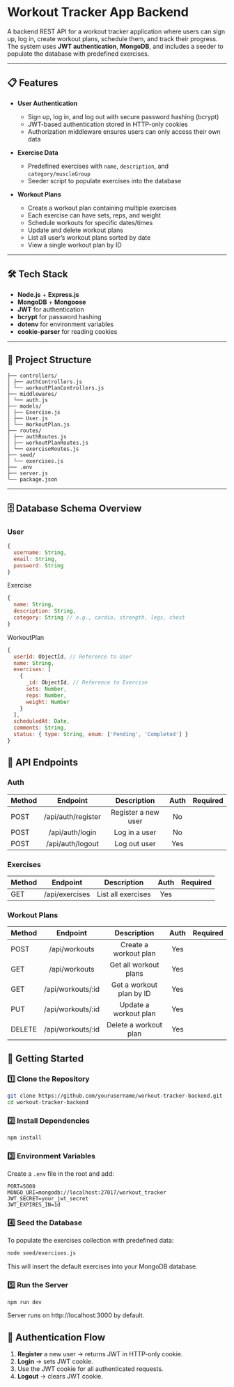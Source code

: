 # Workout Tracker App Backend
A backend REST API for a workout tracker application where users can sign up, log in, create workout plans, schedule them, and track their progress.  
The system uses **JWT authentication**, **MongoDB**, and includes a seeder to populate the database with predefined exercises.

---

## 📋 Features

- **User Authentication**
  - Sign up, log in, and log out with secure password hashing (bcrypt)
  - JWT-based authentication stored in HTTP-only cookies
  - Authorization middleware ensures users can only access their own data

- **Exercise Data**
  - Predefined exercises with `name`, `description`, and `category/muscleGroup`
  - Seeder script to populate exercises into the database

- **Workout Plans**
  - Create a workout plan containing multiple exercises
  - Each exercise can have sets, reps, and weight
  - Schedule workouts for specific dates/times
  - Update and delete workout plans
  - List all user’s workout plans sorted by date
  - View a single workout plan by ID

---

## 🛠 Tech Stack

- **Node.js** + **Express.js**
- **MongoDB** + **Mongoose**
- **JWT** for authentication
- **bcrypt** for password hashing
- **dotenv** for environment variables
- **cookie-parser** for reading cookies

---

## 📂 Project Structure

```
├── controllers/
│ ├── authControllers.js
│ └── workoutPlanControllers.js
├── middlewares/
│ └── auth.js
├── models/
│ ├── Exercise.js
│ ├── User.js
│ └── WorkoutPlan.js
├── routes/
│ ├── authRoutes.js
│ ├── workoutPlanRoutes.js
│ └── exerciseRoutes.js
├── seed/
│ └── exercises.js
├── .env
├── server.js
└── package.json
```
---

## 🗄 Database Schema Overview

### **User**
```js
{
  username: String,
  email: String,
  password: String
}
```
Exercise
```js
{
  name: String,
  description: String,
  category: String // e.g., cardio, strength, legs, chest
}
```
WorkoutPlan
```js
{
  userId: ObjectId, // Reference to User
  name: String,
  exercises: [
    {
      _id: ObjectId, // Reference to Exercise
      sets: Number,
      reps: Number,
      weight: Number
    }
  ],
  scheduledAt: Date,
  comments: String,
  status: { type: String, enum: ['Pending', 'Completed'] }
}
```
## 🔑 API Endpoints
### Auth
| Method	| Endpoint	| Description	| Auth | Required |
|---|:---:|:---:|:---:|:---:|
| POST | /api/auth/register	| Register a new user	| No |
| POST	| /api/auth/login	| Log in a user	| No |
| POST	| /api/auth/logout	| Log out user	| Yes |

### Exercises
| Method	| Endpoint | Description	| Auth | Required |
|---|:---:|:---:|:---:|:---:|
| GET	| /api/exercises	| List all exercises	| Yes |

### Workout Plans
| Method	| Endpoint	| Description	| Auth | Required |
|---|:---:|:---:|:---:|:---:|
| POST	| /api/workouts	| Create a workout plan	| Yes |
| GET	| /api/workouts	| Get all workout plans	| Yes |
| GET	| /api/workouts/:id	| Get a workout plan by ID	| Yes |
| PUT	| /api/workouts/:id	| Update a workout plan	| Yes |
| DELETE	| /api/workouts/:id	| Delete a workout plan	| Yes |


## 🚀 Getting Started
### 1️⃣ Clone the Repository

```bash
git clone https://github.com/yourusername/workout-tracker-backend.git
cd workout-tracker-backend
```
### 2️⃣ Install Dependencies
```bash
npm install
```
### 3️⃣ Environment Variables
Create a `.env` file in the root and add:

```env
PORT=5000
MONGO_URI=mongodb://localhost:27017/workout_tracker
JWT_SECRET=your_jwt_secret
JWT_EXPIRES_IN=1d
```
### 4️⃣ Seed the Database
To populate the exercises collection with predefined data:

```bash
node seed/exercises.js
```
This will insert the default exercises into your MongoDB database.
### 5️⃣ Run the Server
```bash
npm run dev
```
Server runs on http://localhost:3000 by default.

## 🔐 Authentication Flow
1. **Register** a new user → returns JWT in HTTP-only cookie.
2. **Login** → sets JWT cookie.
3. Use the JWT cookie for all authenticated requests.
4. **Logout** → clears JWT cookie.


